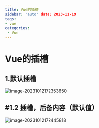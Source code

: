 ```yaml
---
title: Vue的插槽
sidebar: 'auto' date: 2023-11-19
tags:
- vue
categories: 
 - Vue 
---
```

# Vue的插槽

## 1.默认插槽



![image-20231012172353650](/image-20231012172353650.png)

## #1.2 插槽，后备内容（默认值）

![image-20231012172445818](/image-20231012172445818.png)